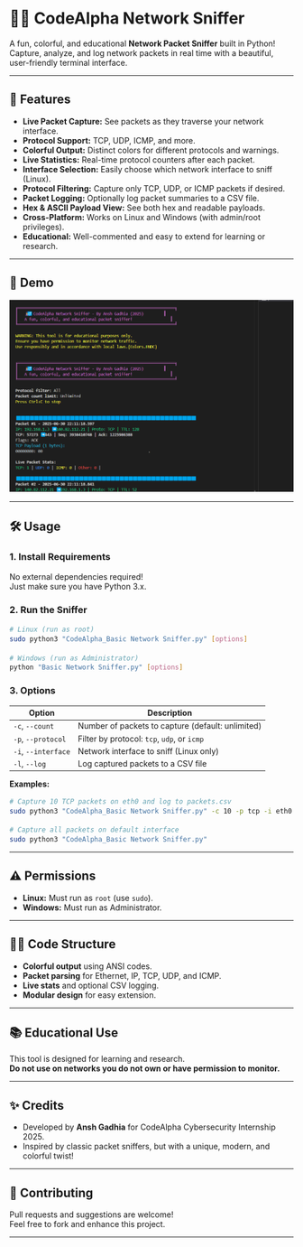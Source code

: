 # 🕵️‍♂️ CodeAlpha Network Sniffer

A fun, colorful, and educational **Network Packet Sniffer** built in Python!  
Capture, analyze, and log network packets in real time with a beautiful, user-friendly terminal interface.

---

## 🚀 Features

- **Live Packet Capture:** See packets as they traverse your network interface.
- **Protocol Support:** TCP, UDP, ICMP, and more.
- **Colorful Output:** Distinct colors for different protocols and warnings.
- **Live Statistics:** Real-time protocol counters after each packet.
- **Interface Selection:** Easily choose which network interface to sniff (Linux).
- **Protocol Filtering:** Capture only TCP, UDP, or ICMP packets if desired.
- **Packet Logging:** Optionally log packet summaries to a CSV file.
- **Hex & ASCII Payload View:** See both hex and readable payloads.
- **Cross-Platform:** Works on Linux and Windows (with admin/root privileges).
- **Educational:** Well-commented and easy to extend for learning or research.

---

## 📸 Demo

![screenshot](https://github.com/ansh-gadhia/CodeAlpha_Tasks_CyberSecurity/blob/main/Network%20Sniffer%20Working.png)

---

## 🛠️ Usage

### 1. **Install Requirements**

No external dependencies required!  
Just make sure you have Python 3.x.

### 2. **Run the Sniffer**

```bash
# Linux (run as root)
sudo python3 "CodeAlpha_Basic Network Sniffer.py" [options]

# Windows (run as Administrator)
python "Basic Network Sniffer.py" [options]
```

### 3. **Options**

| Option            | Description                                      |
|-------------------|--------------------------------------------------|
| `-c`, `--count`   | Number of packets to capture (default: unlimited)|
| `-p`, `--protocol`| Filter by protocol: `tcp`, `udp`, or `icmp`      |
| `-i`, `--interface`| Network interface to sniff (Linux only)         |
| `-l`, `--log`     | Log captured packets to a CSV file               |

**Examples:**

```bash
# Capture 10 TCP packets on eth0 and log to packets.csv
sudo python3 "CodeAlpha_Basic Network Sniffer.py" -c 10 -p tcp -i eth0 -l packets.csv

# Capture all packets on default interface
sudo python3 "CodeAlpha_Basic Network Sniffer.py"
```

---

## ⚠️ Permissions

- **Linux:** Must run as `root` (use `sudo`).
- **Windows:** Must run as Administrator.

---

## 🧑‍💻 Code Structure

- **Colorful output** using ANSI codes.
- **Packet parsing** for Ethernet, IP, TCP, UDP, and ICMP.
- **Live stats** and optional CSV logging.
- **Modular design** for easy extension.

---

## 📚 Educational Use

This tool is designed for learning and research.  
**Do not use on networks you do not own or have permission to monitor.**

---

## ✨ Credits

- Developed by **Ansh Gadhia** for CodeAlpha Cybersecurity Internship 2025.
- Inspired by classic packet sniffers, but with a unique, modern, and colorful twist!

---

## 🤝 Contributing

Pull requests and suggestions are welcome!  
Feel free to fork and enhance this project.

---








